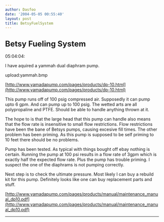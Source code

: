 ```yaml
---
author: Dasfoo
date: '2004-05-05 00:55:40'
layout: post
title: BetsyFuelSystem
---
```


<big>Betsy Fueling System</big>
----
05:04:04:

I have aquired a yammah dual diaphram pump.

upload:yammah.bmp

[http://www.yamadapump.com/pages/products/dp-10.html](http://www.yamadapump.com/pages/products/dp-10.html) 

This pump runs off of 100 psig compressed air.  Supposedly it can pump upto 6 gpm.  And can pump up to 100 psig.  The wetted arts are all polypropaline and PTFE.  Should be able to handle anything thrown at it.

The hope to is that the large head that this pump can handle also means that the flow rate is insensitive to small flow restrictions.  Flow restrictions have been the bane of Betsys pumps, causing excesive fill times.  The other problem has been priming.  As this pump is supposed to be self priming to 10 feet there should be no problems.

Pump has been tested.  As typical with things bought off ebay nothing is certain.  Running the pump at 100 psi results in a flow rate of 3gpm which is exactly half the expected flow rate.  Plus the pump has trouble priming.  I suspect the one of the diaphrams is not pumping correctly.

Next step is to check the ultimate pressure.  Most likely I can buy a rebuild kit for this 
pump.  Definitely looks like one can buy replacement parts and stuff.

[http://www.yamadapump.com/pages/products/manual/maintenance_manual_dp10.pdf](http://www.yamadapump.com/pages/products/manual/maintenance_manual_dp10.pdf)

----
